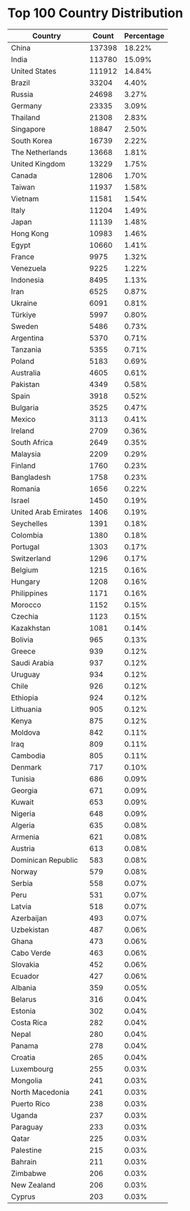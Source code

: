 # Top 100 Country Distribution
| Country | Count | Percentage |
|----|----|----|
| China | 137398 | 18.22% |
| India | 113780 | 15.09% |
| United States | 111912 | 14.84% |
| Brazil | 33204 | 4.40% |
| Russia | 24698 | 3.27% |
| Germany | 23335 | 3.09% |
| Thailand | 21308 | 2.83% |
| Singapore | 18847 | 2.50% |
| South Korea | 16739 | 2.22% |
| The Netherlands | 13668 | 1.81% |
| United Kingdom | 13229 | 1.75% |
| Canada | 12806 | 1.70% |
| Taiwan | 11937 | 1.58% |
| Vietnam | 11581 | 1.54% |
| Italy | 11204 | 1.49% |
| Japan | 11139 | 1.48% |
| Hong Kong | 10983 | 1.46% |
| Egypt | 10660 | 1.41% |
| France | 9975 | 1.32% |
| Venezuela | 9225 | 1.22% |
| Indonesia | 8495 | 1.13% |
| Iran | 6525 | 0.87% |
| Ukraine | 6091 | 0.81% |
| Türkiye | 5997 | 0.80% |
| Sweden | 5486 | 0.73% |
| Argentina | 5370 | 0.71% |
| Tanzania | 5355 | 0.71% |
| Poland | 5183 | 0.69% |
| Australia | 4605 | 0.61% |
| Pakistan | 4349 | 0.58% |
| Spain | 3918 | 0.52% |
| Bulgaria | 3525 | 0.47% |
| Mexico | 3113 | 0.41% |
| Ireland | 2709 | 0.36% |
| South Africa | 2649 | 0.35% |
| Malaysia | 2209 | 0.29% |
| Finland | 1760 | 0.23% |
| Bangladesh | 1758 | 0.23% |
| Romania | 1656 | 0.22% |
| Israel | 1450 | 0.19% |
| United Arab Emirates | 1406 | 0.19% |
| Seychelles | 1391 | 0.18% |
| Colombia | 1380 | 0.18% |
| Portugal | 1303 | 0.17% |
| Switzerland | 1296 | 0.17% |
| Belgium | 1215 | 0.16% |
| Hungary | 1208 | 0.16% |
| Philippines | 1171 | 0.16% |
| Morocco | 1152 | 0.15% |
| Czechia | 1123 | 0.15% |
| Kazakhstan | 1081 | 0.14% |
| Bolivia | 965 | 0.13% |
| Greece | 939 | 0.12% |
| Saudi Arabia | 937 | 0.12% |
| Uruguay | 934 | 0.12% |
| Chile | 926 | 0.12% |
| Ethiopia | 924 | 0.12% |
| Lithuania | 905 | 0.12% |
| Kenya | 875 | 0.12% |
| Moldova | 842 | 0.11% |
| Iraq | 809 | 0.11% |
| Cambodia | 805 | 0.11% |
| Denmark | 717 | 0.10% |
| Tunisia | 686 | 0.09% |
| Georgia | 671 | 0.09% |
| Kuwait | 653 | 0.09% |
| Nigeria | 648 | 0.09% |
| Algeria | 635 | 0.08% |
| Armenia | 621 | 0.08% |
| Austria | 613 | 0.08% |
| Dominican Republic | 583 | 0.08% |
| Norway | 579 | 0.08% |
| Serbia | 558 | 0.07% |
| Peru | 531 | 0.07% |
| Latvia | 518 | 0.07% |
| Azerbaijan | 493 | 0.07% |
| Uzbekistan | 487 | 0.06% |
| Ghana | 473 | 0.06% |
| Cabo Verde | 463 | 0.06% |
| Slovakia | 452 | 0.06% |
| Ecuador | 427 | 0.06% |
| Albania | 359 | 0.05% |
| Belarus | 316 | 0.04% |
| Estonia | 302 | 0.04% |
| Costa Rica | 282 | 0.04% |
| Nepal | 280 | 0.04% |
| Panama | 278 | 0.04% |
| Croatia | 265 | 0.04% |
| Luxembourg | 255 | 0.03% |
| Mongolia | 241 | 0.03% |
| North Macedonia | 241 | 0.03% |
| Puerto Rico | 238 | 0.03% |
| Uganda | 237 | 0.03% |
| Paraguay | 233 | 0.03% |
| Qatar | 225 | 0.03% |
| Palestine | 215 | 0.03% |
| Bahrain | 211 | 0.03% |
| Zimbabwe | 206 | 0.03% |
| New Zealand | 206 | 0.03% |
| Cyprus | 203 | 0.03% |
